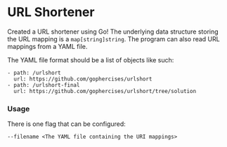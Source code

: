 # URL Shortener
Created a URL shortener using Go! The underlying data structure storing the URL mapping is a `map[string]string`. The program can also read URL mappings from a YAML file.

The YAML file format should be a list of objects like such:
```
- path: /urlshort
  url: https://github.com/gophercises/urlshort
- path: /urlshort-final
  url: https://github.com/gophercises/urlshort/tree/solution
```
### Usage
There is one flag that can be configured:
```
--filename <The YAML file containing the URI mappings>
```